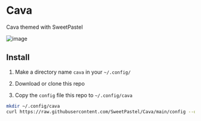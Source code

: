 # Cava
Cava themed with SweetPastel

![image](https://user-images.githubusercontent.com/65948476/183904828-4275773b-f3fd-44cc-8b7c-ccdfa6685421.png)

## Install

1. Make a directory name ``cava`` in your ``~/.config/``

2. Download or clone this repo

3. Copy the ``config`` file this repo to ``~/.config/cava``

```sh
mkdir ~/.config/cava
curl https://raw.githubusercontent.com/SweetPastel/Cava/main/config --output ~/.config/cava/config
```

